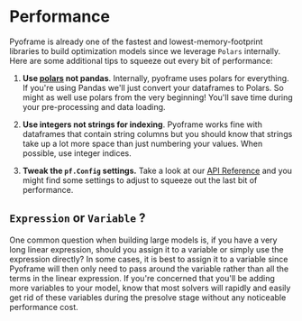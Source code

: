 # Performance

Pyoframe is already one of the fastest and lowest-memory-footprint libraries to build optimization models since we leverage `Polars` internally. Here are some additional tips to squeeze out every bit of performance:

1. **Use [polars](https://pola.rs/) not pandas**. Internally, pyoframe uses polars for everything. If you're using Pandas we'll just convert your dataframes to Polars. So might as well use polars from the very beginning! You'll save time during your pre-processing and data loading.

2. **Use integers not strings for indexing**. Pyoframe works fine with dataframes that contain string columns but you should know that strings take up a lot more space than just numbering your values. When possible, use integer indices.

3. **Tweak the `pf.Config` settings.** Take a look at our [API Reference](/reference/) and you might find some settings to adjust to squeeze out the last bit of performance.

## `Expression` or `Variable` ?

One common question when building large models is, if you have a very long linear expression, should you assign it to a variable or simply use the expression directly? In some cases, it is best to assign it to a variable since Pyoframe will then only need to pass around the variable rather than all the terms in the linear expression. If you're concerned that you'll be adding more variables to your model, know that most solvers will rapidly and easily get rid of these variables during the presolve stage without any noticeable performance cost.